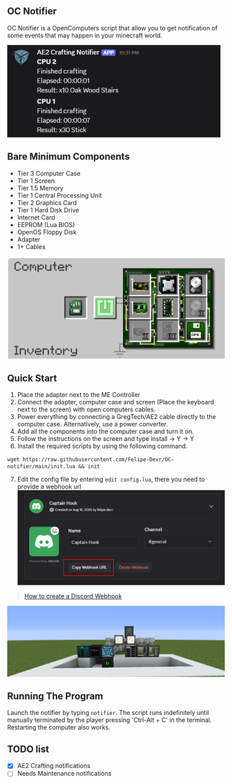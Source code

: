 ## OC Notifier

OC Notifier is a OpenComputers script that allow you to get notification of some events that may happen in your minecraft world.

![Example Notification](/public/notification.png)

## Bare Minimum Components
- Tier 3 Computer Case
- Tier 1 Screen
- Tier 1.5 Memory
- Tier 1 Central Processing Unit
- Tier 2 Graphics Card
- Tier 1 Hard Disk Drive
- Internet Card
- EEPROM (Lua BIOS)
- OpenOS Floppy Disk
- Adapter
- 1+ Cables

![Screenshot of the bareminimum computer requirements](/public/bareminimum.png)

## Quick Start
1. Place the adapter next to the ME Controller
2. Connect the adapter, computer case and screen (Place the keyboard next to the screen) with open computers cables.
3. Power everything by connecting a GregTech/AE2 cable directly to the computer case. Alternatively, use a power converter.
4. Add all the components into the computer case and turn it on.
5. Follow the instructions on the screen and type install -> Y -> Y
6. Install the required scripts by using the following command.
```
wget https://raw.githubusercontent.com/Felipe-Devr/OC-notifier/main/init.lua && init
```

7. Edit the config file by entering `edit config.lua`, there you need to provide a webhook url
![Where to copy the webhook URL](/public/webhook.png)
> [How to create a Discord Webhook](https://support.discord.com/hc/en-us/articles/228383668-Intro-to-Webhooks)

![Example Setup](/public/example_setup.png)

## Running The Program
Launch the notifier by typing `notifier`. The script runs indefinitely until manually terminated by the player pressing 'Ctrl-Alt + C' in the terminal. Restarting the computer also works.


## TODO list
- [x] AE2 Crafting notifications
- [ ] Needs Maintenance notifications
